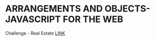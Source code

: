 # ARRANGEMENTS AND OBJECTS-JAVASCRIPT FOR THE WEB
Challenge - Real Estate
[LINK](https://erina797.github.io/Arrangementsandobjects-JavaScriptfortheweb/)
